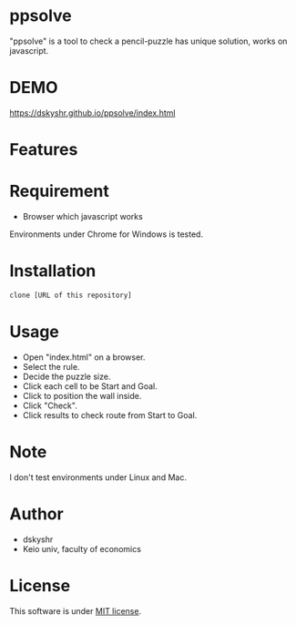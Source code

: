 # ppsolve
 
"ppsolve" is a tool to check a pencil-puzzle has unique solution, works on javascript.

# DEMO

https://dskyshr.github.io/ppsolve/index.html

# Features
 
 
# Requirement
 
* Browser which javascript works
 
Environments under Chrome for Windows is tested.

# Installation

```bash
clone [URL of this repository]
```

# Usage

* Open "index.html" on a browser.
* Select the rule.
* Decide the puzzle size.
* Click each cell to be Start and Goal.
* Click to position the wall inside.
* Click "Check".
* Click results to check route from Start to Goal.

# Note

I don't test environments under Linux and Mac.

# Author
 
* dskyshr
* Keio univ, faculty of economics

# License
 
This software is under [MIT license](https://en.wikipedia.org/wiki/MIT_License).
